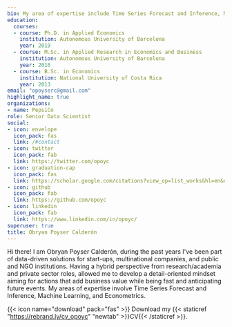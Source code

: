 ```yaml
---
bio: My area of expertise include Time Series Forecast and Inference, Machine Learning and Econometrics.
education:
  courses:
  - course: Ph.D. in Applied Economics
    institution: Autonomous University of Barcelona
    year: 2019
  - course: M.Sc. in Applied Research in Economics and Business
    institution: Autonomous University of Barcelona
    year: 2016
  - course: B.Sc. in Economics
    institution: National University of Costa Rica
    year: 2013
email: "opoyserc@gmail.com"
highlight_name: true
organizations:
- name: PepsiCo
role: Senior Data Scientist
social:
- icon: envelope
  icon_pack: fas
  link: /#contact
- icon: twitter
  icon_pack: fab
  link: https://twitter.com/opoyc
- icon: graduation-cap
  icon_pack: fas
  link: https://scholar.google.com/citations?view_op=list_works&hl=en&user=XvRhuRcAAAAJ
- icon: github
  icon_pack: fab
  link: https://github.com/opoyc
- icon: linkedin
  icon_pack: fab
  link: https://www.linkedin.com/in/opoyc/
superuser: true
title: Obryan Poyser Calderón
---
```


Hi there! I am Obryan Poyser Calderón, during the past years I've been part of data-driven solutions for start-ups, multinational companies, and public and NGO institutions. Having a hybrid perspective from research/academia and private sector roles, allowed me to develop a detail-oriented mindset aiming for actions that add business value while being fast and anticipating future events. My areas of expertise involve Time Series Forecast and Inference, Machine Learning, and Econometrics.

{{< icon name="download" pack="fas" >}} Download my {{< staticref "https://rebrand.ly/cv_opoyc" "newtab" >}}CV{{< /staticref >}}.
